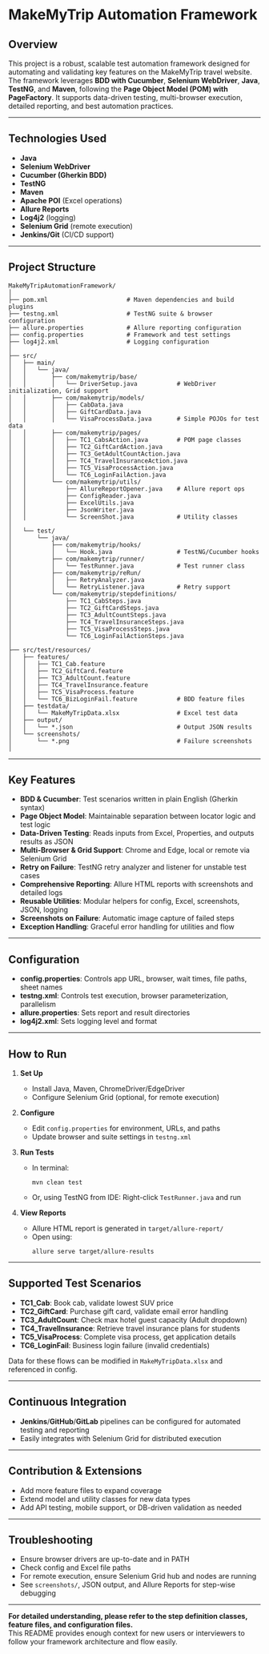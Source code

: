 # MakeMyTrip Automation Framework

## Overview

This project is a robust, scalable test automation framework designed for automating and validating key features on the MakeMyTrip travel website. The framework leverages **BDD with Cucumber**, **Selenium WebDriver**, **Java**, **TestNG**, and **Maven**, following the **Page Object Model (POM) with PageFactory**. It supports data-driven testing, multi-browser execution, detailed reporting, and best automation practices.

***

## Technologies Used

- **Java**  
- **Selenium WebDriver**
- **Cucumber (Gherkin BDD)**
- **TestNG**
- **Maven**
- **Apache POI** (Excel operations)
- **Allure Reports**
- **Log4j2** (logging)
- **Selenium Grid** (remote execution)
- **Jenkins/Git** (CI/CD support)

***

## Project Structure

```
MakeMyTripAutomationFramework/
│
├── pom.xml                      # Maven dependencies and build plugins
├── testng.xml                   # TestNG suite & browser configuration
├── allure.properties            # Allure reporting configuration
├── config.properties            # Framework and test settings
├── log4j2.xml                   # Logging configuration
│
├── src/
│   ├── main/
│   │   └── java/
│   │       ├── com/makemytrip/base/
│   │       │   └── DriverSetup.java           # WebDriver initialization, Grid support
│   │       ├── com/makemytrip/models/
│   │       │   ├── CabData.java
│   │       │   ├── GiftCardData.java
│   │       │   └── VisaProcessData.java       # Simple POJOs for test data
│   │       ├── com/makemytrip/pages/
│   │       │   ├── TC1_CabsAction.java        # POM page classes
│   │       │   ├── TC2_GiftCardAction.java
│   │       │   ├── TC3_GetAdultCountAction.java
│   │       │   ├── TC4_TravelInsuranceAction.java
│   │       │   ├── TC5_VisaProcessAction.java
│   │       │   └── TC6_LoginFailAction.java
│   │       └── com/makemytrip/utils/
│   │           ├── AllureReportOpener.java    # Allure report ops
│   │           ├── ConfigReader.java
│   │           ├── ExcelUtils.java
│   │           ├── JsonWriter.java
│   │           └── ScreenShot.java            # Utility classes
│
│   └── test/
│       └── java/
│           ├── com/makemytrip/hooks/
│           │   └── Hook.java                  # TestNG/Cucumber hooks
│           ├── com/makemytrip/runner/
│           │   └── TestRunner.java            # Test runner class
│           ├── com/makemytrip/reRun/
│           │   ├── RetryAnalyzer.java
│           │   └── RetryListener.java         # Retry support
│           └── com/makemytrip/stepdefinitions/
│               ├── TC1_CabSteps.java
│               ├── TC2_GiftCardSteps.java
│               ├── TC3_AdultCountSteps.java
│               ├── TC4_TravelInsuranceSteps.java
│               ├── TC5_VisaProcessSteps.java
│               └── TC6_LoginFailActionSteps.java
│
├── src/test/resources/
│   ├── features/
│   │   ├── TC1_Cab.feature
│   │   ├── TC2_GiftCard.feature
│   │   ├── TC3_AdultCount.feature
│   │   ├── TC4_TravelInsurance.feature
│   │   ├── TC5_VisaProcess.feature
│   │   └── TC6_BizLoginFail.feature           # BDD feature files
│   ├── testdata/
│   │   └── MakeMyTripData.xlsx                # Excel test data
│   ├── output/
│   │   └── *.json                             # Output JSON results
│   └── screenshots/
│       └── *.png                              # Failure screenshots
│
```

***

## Key Features

- **BDD & Cucumber**: Test scenarios written in plain English (Gherkin syntax)
- **Page Object Model**: Maintainable separation between locator logic and test logic
- **Data-Driven Testing**: Reads inputs from Excel, Properties, and outputs results as JSON
- **Multi-Browser & Grid Support**: Chrome and Edge, local or remote via Selenium Grid
- **Retry on Failure**: TestNG retry analyzer and listener for unstable test cases
- **Comprehensive Reporting**: Allure HTML reports with screenshots and detailed logs
- **Reusable Utilities**: Modular helpers for config, Excel, screenshots, JSON, logging
- **Screenshots on Failure**: Automatic image capture of failed steps
- **Exception Handling**: Graceful error handling for utilities and flow

***

## Configuration

- **config.properties**: Controls app URL, browser, wait times, file paths, sheet names
- **testng.xml**: Controls test execution, browser parameterization, parallelism
- **allure.properties**: Sets report and result directories
- **log4j2.xml**: Sets logging level and format

***

## How to Run

1. **Set Up**
   - Install Java, Maven, ChromeDriver/EdgeDriver
   - Configure Selenium Grid (optional, for remote execution)

2. **Configure**
   - Edit `config.properties` for environment, URLs, and paths
   - Update browser and suite settings in `testng.xml`

3. **Run Tests**
   - In terminal:
     ```
     mvn clean test
     ```
   - Or, using TestNG from IDE: Right-click `TestRunner.java` and run

4. **View Reports**
   - Allure HTML report is generated in `target/allure-report/`
   - Open using:
     ```
     allure serve target/allure-results
     ```

***

## Supported Test Scenarios

- **TC1_Cab**: Book cab, validate lowest SUV price
- **TC2_GiftCard**: Purchase gift card, validate email error handling
- **TC3_AdultCount**: Check max hotel guest capacity (Adult dropdown)
- **TC4_TravelInsurance**: Retrieve travel insurance plans for students
- **TC5_VisaProcess**: Complete visa process, get application details
- **TC6_LoginFail**: Business login failure (invalid credentials)

Data for these flows can be modified in `MakeMyTripData.xlsx` and referenced in config.

***

## Continuous Integration

- **Jenkins**/**GitHub**/**GitLab** pipelines can be configured for automated testing and reporting
- Easily integrates with Selenium Grid for distributed execution

***

## Contribution & Extensions

- Add more feature files to expand coverage
- Extend model and utility classes for new data types
- Add API testing, mobile support, or DB-driven validation as needed

***

## Troubleshooting

- Ensure browser drivers are up-to-date and in PATH
- Check config and Excel file paths
- For remote execution, ensure Selenium Grid hub and nodes are running
- See `screenshots/`, JSON output, and Allure Reports for step-wise debugging

***

**For detailed understanding, please refer to the step definition classes, feature files, and configuration files.**  
This README provides enough context for new users or interviewers to follow your framework architecture and flow easily.